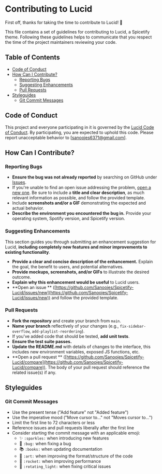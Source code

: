 # Contributing to Lucid

First off, thanks for taking the time to contribute to Lucid! 🎉

This file contains a set of guidelines for contributing to Lucid, a Spicetify theme. Following these guidelines helps to
communicate that you respect the time of the project maintainers reviewing your code.

## Table of Contents

- [Code of Conduct](#code-of-conduct)
- [How Can I Contribute?](#how-can-i-contribute)
    - [Reporting Bugs](#reporting-bugs)
    - [Suggesting Enhancements](#suggesting-enhancements)
    - [Pull Requests](#pull-requests)
- [Styleguides](#styleguides)
    - [Git Commit Messages](#git-commit-messages)

## Code of Conduct

This project and everyone participating in it is governed by the [Lucid Code of Conduct](CODE_OF_CONDUCT.md). By
participating, you are expected to uphold this code. Please report unacceptable behavior to [sanoojes6371@gmail.com].

## How Can I Contribute?

### Reporting Bugs

- **Ensure the bug was not already reported** by searching on GitHub
  under [Issues](https://github.com/Sanoojes/Spicetify-Lucid/issues).
- If you're unable to find an open issue addressing the
  problem, [open a new one](https://github.com/Sanoojes/Spicetify-Lucid/issues/new). Be sure to include a **title and
  clear description**, as much relevant information as possible, and follow the provided template.
- Include **screenshots and/or a GIF** demonstrating the expected and actual behavior.
- **Describe the environment you encountered the bug in.** Provide your operating system, Spotify version, and Spicetify
  version.

### Suggesting Enhancements

This section guides you through submitting an enhancement suggestion for Lucid, **including completely new features and
minor improvements to existing functionality**.

- **Provide a clear and concise description of the enhancement.** Explain the goal, the benefit to users, and potential
  alternatives.
- **Provide mockups, screenshots, and/or GIFs** to illustrate the desired outcome.
- **Explain why this enhancement would be useful** to Lucid users.
- **Open an issue
  ** ([https://github.com/Sanoojes/Spicetify-Lucid/issues/new](https://github.com/Sanoojes/Spicetify-Lucid/issues/new))
  and follow the provided template.

### Pull Requests

- **Fork the repository** and create your branch from `main`.
- **Name your branch** reflectively of your changes (e.g., `fix-sidebar-overflow`, `add-playlist-reordering`).
- If you've added code that should be tested, **add unit tests**.
- **Ensure the test suite passes.**
- **Update the README.md** with details of changes to the interface, this includes new environment variables, exposed JS
  functions, etc.
- **Open a pull request
  ** ([https://github.com/Sanoojes/Spicetify-Lucid/compare](https://github.com/Sanoojes/Spicetify-Lucid/compare)). The
  body of your pull request should reference the related issue(s) if any.

## Styleguides

### Git Commit Messages

- Use the present tense ("Add feature" not "Added feature")
- Use the imperative mood ("Move cursor to..." not "Moves cursor to...")
- Limit the first line to 72 characters or less
- Reference issues and pull requests liberally after the first line
- Consider starting the commit message with an applicable emoji:
    - ✨ `:sparkles:` when introducing new features
    - 🐛 `:bug:` when fixing a bug
    - 📚 `:books:` when updating documentation
    - 🎨 `:art:` when improving the format/structure of the code
    - 🚀 `:rocket:` when improving performance
    - 🚨 `:rotating_light:` when fixing critical issues
